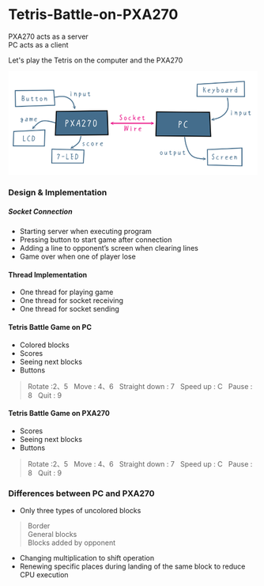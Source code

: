 # Tetris-Battle-on-PXA270

PXA270 acts as a server</br>
PC acts as a client

Let's play the Tetris on the computer and the PXA270

![alt text](https://github.com/BoBoLin/Tetris-Battle-on-PXA270/blob/master/simple%20structure.PNG)

### Design & Implementation

##### Socket Connection
+ Starting server when executing program
+ Pressing button to start game after connection
+ Adding a line to opponent’s screen when clearing  lines
+ Game over when one of player lose

#### Thread Implementation
+ One thread for playing game
+ One thread for socket receiving
+ One thread for socket sending


#### Tetris Battle Game on PC
+ Colored blocks  
+ Scores  
+ Seeing next blocks  
+ Buttons  
> Rotate :2、5  
> Move : 4、6  
> Straight down : 7  
> Speed up : C  
> Pause : 8  
> Quit : 9  

#### Tetris Battle Game on PXA270
+ Scores  
+ Seeing next blocks  
+ Buttons  
> Rotate :2、5  
> Move : 4、6  
> Straight down : 7  
> Speed up : C  
> Pause : 8  
> Quit : 9  

### Differences between PC and PXA270
+ Only three types of uncolored blocks  
> Border  
> General blocks  
> Blocks added by opponent  
+ Changing multiplication to shift operation
+ Renewing specific places during landing of the same block to reduce CPU execution

